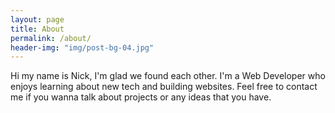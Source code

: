```yaml
---
layout: page
title: About
permalink: /about/
header-img: "img/post-bg-04.jpg"
---
```



Hi my name is Nick, I'm glad we found each other. I'm a Web Developer who enjoys learning about new tech and building websites. Feel free to contact me if you wanna talk about projects or any ideas that you have.
